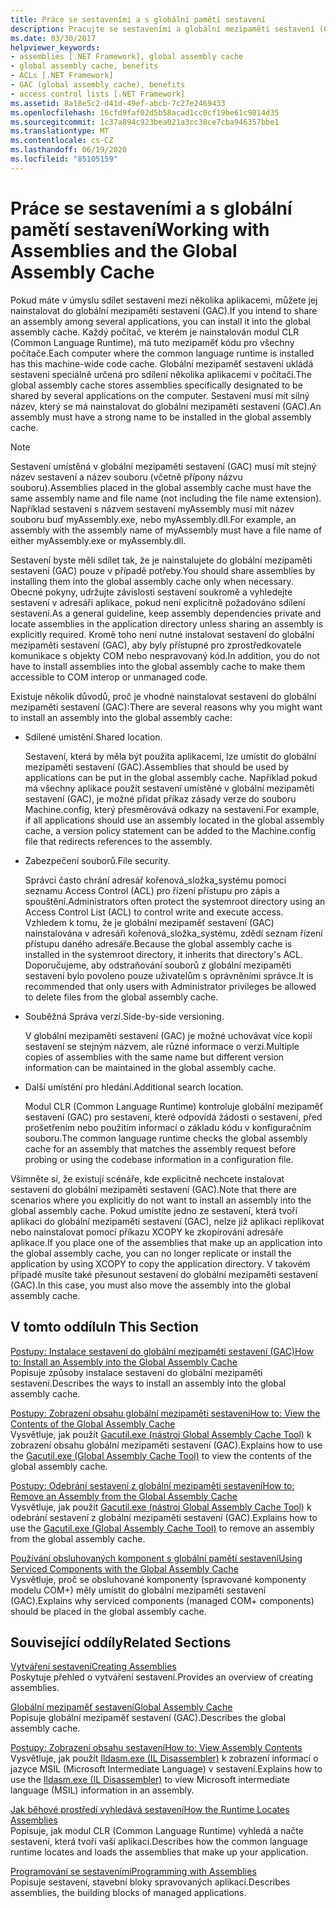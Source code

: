 ```yaml
---
title: Práce se sestaveními a s globální pamětí sestavení
description: Pracujte se sestaveními a globální mezipamětí sestavení (GAC) v rozhraní .NET. Přečtěte si důvody, proč byste mohli chtít nainstalovat sestavení v mezipaměti GAC.
ms.date: 03/30/2017
helpviewer_keywords:
- assemblies [.NET Framework], global assembly cache
- global assembly cache, benefits
- ACLs [.NET Framework]
- GAC (global assembly cache), benefits
- access control lists [.NET Framework]
ms.assetid: 8a18e5c2-d41d-49ef-abcb-7c27e2469433
ms.openlocfilehash: 16cfd9faf02d5b58acad1cc0cf19be61c9814d35
ms.sourcegitcommit: 1c37a894c923bea021a3cc38ce7cba946357bbe1
ms.translationtype: MT
ms.contentlocale: cs-CZ
ms.lasthandoff: 06/19/2020
ms.locfileid: "85105159"
---
```

# <a name="working-with-assemblies-and-the-global-assembly-cache"></a><span data-ttu-id="dba3a-104">Práce se sestaveními a s globální pamětí sestavení</span><span class="sxs-lookup"><span data-stu-id="dba3a-104">Working with Assemblies and the Global Assembly Cache</span></span>

<span data-ttu-id="dba3a-105">Pokud máte v úmyslu sdílet sestavení mezi několika aplikacemi, můžete jej nainstalovat do globální mezipaměti sestavení (GAC).</span><span class="sxs-lookup"><span data-stu-id="dba3a-105">If you intend to share an assembly among several applications, you can install it into the global assembly cache.</span></span> <span data-ttu-id="dba3a-106">Každý počítač, ve kterém je nainstalován modul CLR (Common Language Runtime), má tuto mezipaměť kódu pro všechny počítače.</span><span class="sxs-lookup"><span data-stu-id="dba3a-106">Each computer where the common language runtime is installed has this machine-wide code cache.</span></span> <span data-ttu-id="dba3a-107">Globální mezipaměť sestavení ukládá sestavení speciálně určená pro sdílení několika aplikacemi v počítači.</span><span class="sxs-lookup"><span data-stu-id="dba3a-107">The global assembly cache stores assemblies specifically designated to be shared by several applications on the computer.</span></span> <span data-ttu-id="dba3a-108">Sestavení musí mít silný název, který se má nainstalovat do globální mezipaměti sestavení (GAC).</span><span class="sxs-lookup"><span data-stu-id="dba3a-108">An assembly must have a strong name to be installed in the global assembly cache.</span></span>  
  
> [!NOTE]
> <span data-ttu-id="dba3a-109">Sestavení umístěná v globální mezipaměti sestavení (GAC) musí mít stejný název sestavení a název souboru (včetně přípony názvu souboru).</span><span class="sxs-lookup"><span data-stu-id="dba3a-109">Assemblies placed in the global assembly cache must have the same assembly name and file name (not including the file name extension).</span></span> <span data-ttu-id="dba3a-110">Například sestavení s názvem sestavení myAssembly musí mít název souboru buď myAssembly.exe, nebo myAssembly.dll.</span><span class="sxs-lookup"><span data-stu-id="dba3a-110">For example, an assembly with the assembly name of myAssembly must have a file name of either myAssembly.exe or myAssembly.dll.</span></span>  
  
<span data-ttu-id="dba3a-111">Sestavení byste měli sdílet tak, že je nainstalujete do globální mezipaměti sestavení (GAC) pouze v případě potřeby.</span><span class="sxs-lookup"><span data-stu-id="dba3a-111">You should share assemblies by installing them into the global assembly cache only when necessary.</span></span> <span data-ttu-id="dba3a-112">Obecné pokyny, udržujte závislosti sestavení soukromě a vyhledejte sestavení v adresáři aplikace, pokud není explicitně požadováno sdílení sestavení.</span><span class="sxs-lookup"><span data-stu-id="dba3a-112">As a general guideline, keep assembly dependencies private and locate assemblies in the application directory unless sharing an assembly is explicitly required.</span></span> <span data-ttu-id="dba3a-113">Kromě toho není nutné instalovat sestavení do globální mezipaměti sestavení (GAC), aby byly přístupné pro zprostředkovatele komunikace s objekty COM nebo nespravovaný kód.</span><span class="sxs-lookup"><span data-stu-id="dba3a-113">In addition, you do not have to install assemblies into the global assembly cache to make them accessible to COM interop or unmanaged code.</span></span>  
  
<span data-ttu-id="dba3a-114">Existuje několik důvodů, proč je vhodné nainstalovat sestavení do globální mezipaměti sestavení (GAC):</span><span class="sxs-lookup"><span data-stu-id="dba3a-114">There are several reasons why you might want to install an assembly into the global assembly cache:</span></span>  
  
- <span data-ttu-id="dba3a-115">Sdílené umístění.</span><span class="sxs-lookup"><span data-stu-id="dba3a-115">Shared location.</span></span>  
  
     <span data-ttu-id="dba3a-116">Sestavení, která by měla být použita aplikacemi, lze umístit do globální mezipaměti sestavení (GAC).</span><span class="sxs-lookup"><span data-stu-id="dba3a-116">Assemblies that should be used by applications can be put in the global assembly cache.</span></span> <span data-ttu-id="dba3a-117">Například pokud má všechny aplikace použít sestavení umístěné v globální mezipaměti sestavení (GAC), je možné přidat příkaz zásady verze do souboru Machine.config, který přesměrovává odkazy na sestavení.</span><span class="sxs-lookup"><span data-stu-id="dba3a-117">For example, if all applications should use an assembly located in the global assembly cache, a version policy statement can be added to the Machine.config file that redirects references to the assembly.</span></span>  
  
- <span data-ttu-id="dba3a-118">Zabezpečení souborů.</span><span class="sxs-lookup"><span data-stu-id="dba3a-118">File security.</span></span>  
  
     <span data-ttu-id="dba3a-119">Správci často chrání adresář kořenová_složka_systému pomocí seznamu Access Control (ACL) pro řízení přístupu pro zápis a spouštění.</span><span class="sxs-lookup"><span data-stu-id="dba3a-119">Administrators often protect the systemroot directory using an Access Control List (ACL) to control write and execute access.</span></span> <span data-ttu-id="dba3a-120">Vzhledem k tomu, že je globální mezipaměť sestavení (GAC) nainstalována v adresáři kořenová_složka_systému, zdědí seznam řízení přístupu daného adresáře.</span><span class="sxs-lookup"><span data-stu-id="dba3a-120">Because the global assembly cache is installed in the systemroot directory, it inherits that directory's ACL.</span></span> <span data-ttu-id="dba3a-121">Doporučujeme, aby odstraňování souborů z globální mezipaměti sestavení bylo povoleno pouze uživatelům s oprávněními správce.</span><span class="sxs-lookup"><span data-stu-id="dba3a-121">It is recommended that only users with Administrator privileges be allowed to delete files from the global assembly cache.</span></span>  
  
- <span data-ttu-id="dba3a-122">Souběžná Správa verzí.</span><span class="sxs-lookup"><span data-stu-id="dba3a-122">Side-by-side versioning.</span></span>  
  
     <span data-ttu-id="dba3a-123">V globální mezipaměti sestavení (GAC) je možné uchovávat více kopií sestavení se stejným názvem, ale různé informace o verzi.</span><span class="sxs-lookup"><span data-stu-id="dba3a-123">Multiple copies of assemblies with the same name but different version information can be maintained in the global assembly cache.</span></span>  
  
- <span data-ttu-id="dba3a-124">Další umístění pro hledání.</span><span class="sxs-lookup"><span data-stu-id="dba3a-124">Additional search location.</span></span>  
  
     <span data-ttu-id="dba3a-125">Modul CLR (Common Language Runtime) kontroluje globální mezipaměť sestavení (GAC) pro sestavení, které odpovídá žádosti o sestavení, před prošetřením nebo použitím informací o základu kódu v konfiguračním souboru.</span><span class="sxs-lookup"><span data-stu-id="dba3a-125">The common language runtime checks the global assembly cache for an assembly that matches the assembly request before probing or using the codebase information in a configuration file.</span></span>  
  
 <span data-ttu-id="dba3a-126">Všimněte si, že existují scénáře, kde explicitně nechcete instalovat sestavení do globální mezipaměti sestavení (GAC).</span><span class="sxs-lookup"><span data-stu-id="dba3a-126">Note that there are scenarios where you explicitly do not want to install an assembly into the global assembly cache.</span></span> <span data-ttu-id="dba3a-127">Pokud umístíte jedno ze sestavení, která tvoří aplikaci do globální mezipaměti sestavení (GAC), nelze již aplikaci replikovat nebo nainstalovat pomocí příkazu XCOPY ke zkopírování adresáře aplikace.</span><span class="sxs-lookup"><span data-stu-id="dba3a-127">If you place one of the assemblies that make up an application into the global assembly cache, you can no longer replicate or install the application by using XCOPY to copy the application directory.</span></span> <span data-ttu-id="dba3a-128">V takovém případě musíte také přesunout sestavení do globální mezipaměti sestavení (GAC).</span><span class="sxs-lookup"><span data-stu-id="dba3a-128">In this case, you must also move the assembly into the global assembly cache.</span></span>  
  
## <a name="in-this-section"></a><span data-ttu-id="dba3a-129">V tomto oddílu</span><span class="sxs-lookup"><span data-stu-id="dba3a-129">In This Section</span></span>  
[<span data-ttu-id="dba3a-130">Postupy: Instalace sestavení do globální mezipaměti sestavení (GAC)</span><span class="sxs-lookup"><span data-stu-id="dba3a-130">How to: Install an Assembly into the Global Assembly Cache</span></span>](install-assembly-into-gac.md)  
<span data-ttu-id="dba3a-131">Popisuje způsoby instalace sestavení do globální mezipaměti sestavení.</span><span class="sxs-lookup"><span data-stu-id="dba3a-131">Describes the ways to install an assembly into the global assembly cache.</span></span>  
  
[<span data-ttu-id="dba3a-132">Postupy: Zobrazení obsahu globální mezipaměti sestavení</span><span class="sxs-lookup"><span data-stu-id="dba3a-132">How to: View the Contents of the Global Assembly Cache</span></span>](how-to-view-the-contents-of-the-gac.md)  
<span data-ttu-id="dba3a-133">Vysvětluje, jak použít [Gacutil.exe (nástroj Global Assembly Cache Tool)](../tools/gacutil-exe-gac-tool.md) k zobrazení obsahu globální mezipaměti sestavení (GAC).</span><span class="sxs-lookup"><span data-stu-id="dba3a-133">Explains how to use the [Gacutil.exe (Global Assembly Cache Tool)](../tools/gacutil-exe-gac-tool.md) to view the contents of the global assembly cache.</span></span>  
  
[<span data-ttu-id="dba3a-134">Postupy: Odebrání sestavení z globální mezipaměti sestavení</span><span class="sxs-lookup"><span data-stu-id="dba3a-134">How to: Remove an Assembly from the Global Assembly Cache</span></span>](how-to-remove-an-assembly-from-the-gac.md)  
<span data-ttu-id="dba3a-135">Vysvětluje, jak použít [Gacutil.exe (nástroj Global Assembly Cache Tool)](../tools/gacutil-exe-gac-tool.md) k odebrání sestavení z globální mezipaměti sestavení (GAC).</span><span class="sxs-lookup"><span data-stu-id="dba3a-135">Explains how to use the [Gacutil.exe (Global Assembly Cache Tool)](../tools/gacutil-exe-gac-tool.md) to remove an assembly from the global assembly cache.</span></span>  
  
[<span data-ttu-id="dba3a-136">Používání obsluhovaných komponent s globální pamětí sestavení</span><span class="sxs-lookup"><span data-stu-id="dba3a-136">Using Serviced Components with the Global Assembly Cache</span></span>](use-serviced-components-with-the-gac.md)  
<span data-ttu-id="dba3a-137">Vysvětluje, proč se obsluhované komponenty (spravované komponenty modelu COM+) měly umístit do globální mezipaměti sestavení (GAC).</span><span class="sxs-lookup"><span data-stu-id="dba3a-137">Explains why serviced components (managed COM+ components) should be placed in the global assembly cache.</span></span>  
  
## <a name="related-sections"></a><span data-ttu-id="dba3a-138">Související oddíly</span><span class="sxs-lookup"><span data-stu-id="dba3a-138">Related Sections</span></span>  

[<span data-ttu-id="dba3a-139">Vytváření sestavení</span><span class="sxs-lookup"><span data-stu-id="dba3a-139">Creating Assemblies</span></span>](../../standard/assembly/create.md)  
<span data-ttu-id="dba3a-140">Poskytuje přehled o vytváření sestavení.</span><span class="sxs-lookup"><span data-stu-id="dba3a-140">Provides an overview of creating assemblies.</span></span>  
  
[<span data-ttu-id="dba3a-141">Globální mezipaměť sestavení</span><span class="sxs-lookup"><span data-stu-id="dba3a-141">Global Assembly Cache</span></span>](gac.md)  
<span data-ttu-id="dba3a-142">Popisuje globální mezipaměť sestavení (GAC).</span><span class="sxs-lookup"><span data-stu-id="dba3a-142">Describes the global assembly cache.</span></span>  
  
[<span data-ttu-id="dba3a-143">Postupy: Zobrazení obsahu sestavení</span><span class="sxs-lookup"><span data-stu-id="dba3a-143">How to: View Assembly Contents</span></span>](../../standard/assembly/view-contents.md)  
<span data-ttu-id="dba3a-144">Vysvětluje, jak použít [Ildasm.exe (IL Disassembler)](../tools/ildasm-exe-il-disassembler.md) k zobrazení informací o jazyce MSIL (Microsoft Intermediate Language) v sestavení.</span><span class="sxs-lookup"><span data-stu-id="dba3a-144">Explains how to use the [Ildasm.exe (IL Disassembler)](../tools/ildasm-exe-il-disassembler.md) to view Microsoft intermediate language (MSIL) information in an assembly.</span></span>  
  
[<span data-ttu-id="dba3a-145">Jak běhové prostředí vyhledává sestavení</span><span class="sxs-lookup"><span data-stu-id="dba3a-145">How the Runtime Locates Assemblies</span></span>](../deployment/how-the-runtime-locates-assemblies.md)  
<span data-ttu-id="dba3a-146">Popisuje, jak modul CLR (Common Language Runtime) vyhledá a načte sestavení, která tvoří vaši aplikaci.</span><span class="sxs-lookup"><span data-stu-id="dba3a-146">Describes how the common language runtime locates and loads the assemblies that make up your application.</span></span>  
  
[<span data-ttu-id="dba3a-147">Programování se sestaveními</span><span class="sxs-lookup"><span data-stu-id="dba3a-147">Programming with Assemblies</span></span>](../../standard/assembly/index.md)  
<span data-ttu-id="dba3a-148">Popisuje sestavení, stavební bloky spravovaných aplikací.</span><span class="sxs-lookup"><span data-stu-id="dba3a-148">Describes assemblies, the building blocks of managed applications.</span></span>
